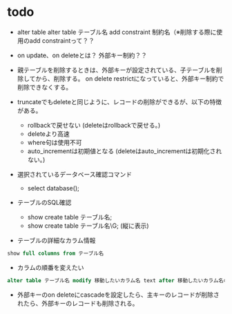 # todo
- alter table alter table テーブル名 add constraint 制約名（※削除する際に使用のadd constraintって？？

- on update、on deleteとは？ 外部キー制約？？

- 親テーブルを削除するときは、外部キーが設定されている、子テーブルを削除してから、削除する。  on delete restrictになっていると、外部キー制約で削除できなくする。

- truncateでもdeleteと同じように、レコードの削除ができるが、以下の特徴がある。
    - rollbackで戻せない (deleteはrollbackで戻せる。)
    - deleteより高速
    - where句は使用不可
    - auto_incrementは初期値となる (deleteはauto_incrementは初期化されない。)

- 選択されているデータベース確認コマンド  
  - select database();  

- テーブルのSQL確認  
  - show create table テーブル名;  
  - show create table テーブル名\G; (縦に表示)  

- テーブルの詳細なカラム情報  
```sql
show full columns from テーブル名
```

- カラムの順番を変えたい  
```sql
alter table テーブル名 modify 移動したいカラム名 text after 移動したいカラム名の上にくるカラム名;
```

- 外部キーのon deleteにcascadeを設定したら、主キーのレコードが削除されたら、外部キーのレコードも削除される。
